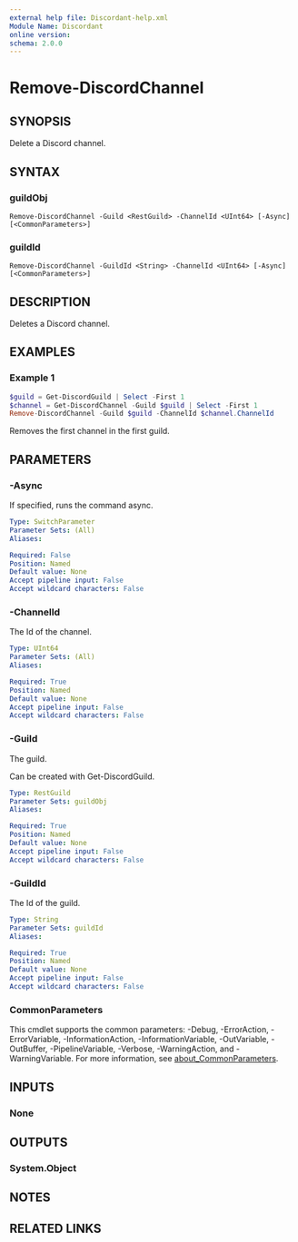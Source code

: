 ```yaml
---
external help file: Discordant-help.xml
Module Name: Discordant
online version:
schema: 2.0.0
---
```


# Remove-DiscordChannel

## SYNOPSIS
Delete a Discord channel.

## SYNTAX

### guildObj
```
Remove-DiscordChannel -Guild <RestGuild> -ChannelId <UInt64> [-Async] [<CommonParameters>]
```

### guildId
```
Remove-DiscordChannel -GuildId <String> -ChannelId <UInt64> [-Async] [<CommonParameters>]
```

## DESCRIPTION
Deletes a Discord channel.

## EXAMPLES

### Example 1
```powershell
$guild = Get-DiscordGuild | Select -First 1
$channel = Get-DiscordChannel -Guild $guild | Select -First 1
Remove-DiscordChannel -Guild $guild -ChannelId $channel.ChannelId
```

Removes the first channel in the first guild.

## PARAMETERS

### -Async
If specified, runs the command async.

```yaml
Type: SwitchParameter
Parameter Sets: (All)
Aliases:

Required: False
Position: Named
Default value: None
Accept pipeline input: False
Accept wildcard characters: False
```

### -ChannelId
The Id of the channel.

```yaml
Type: UInt64
Parameter Sets: (All)
Aliases:

Required: True
Position: Named
Default value: None
Accept pipeline input: False
Accept wildcard characters: False
```

### -Guild
The guild.

Can be created with Get-DiscordGuild.

```yaml
Type: RestGuild
Parameter Sets: guildObj
Aliases:

Required: True
Position: Named
Default value: None
Accept pipeline input: False
Accept wildcard characters: False
```

### -GuildId
The Id of the guild.

```yaml
Type: String
Parameter Sets: guildId
Aliases:

Required: True
Position: Named
Default value: None
Accept pipeline input: False
Accept wildcard characters: False
```

### CommonParameters
This cmdlet supports the common parameters: -Debug, -ErrorAction, -ErrorVariable, -InformationAction, -InformationVariable, -OutVariable, -OutBuffer, -PipelineVariable, -Verbose, -WarningAction, and -WarningVariable. For more information, see [about_CommonParameters](http://go.microsoft.com/fwlink/?LinkID=113216).

## INPUTS

### None

## OUTPUTS

### System.Object
## NOTES

## RELATED LINKS
